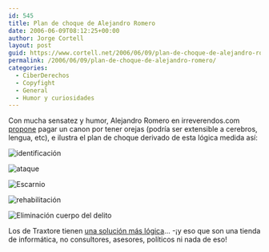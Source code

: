 ```yaml
---
id: 545
title: Plan de choque de Alejandro Romero
date: 2006-06-09T08:12:25+00:00
author: Jorge Cortell
layout: post
guid: https://www.cortell.net/2006/06/09/plan-de-choque-de-alejandro-romero/
permalink: /2006/06/09/plan-de-choque-de-alejandro-romero/
categories:
  - CiberDerechos
  - Copyfight
  - General
  - Humor y curiosidades
---
```

Con mucha sensatez y humor, Alejandro Romero en irreverendos.com <a title="entrada de Romero" target="_blank" href="https://www.irreverendos.com/?p=679">propone</a> pagar un canon por tener orejas (podrí­a ser extensible a cerebros, lengua, etc), e ilustra el plan de choque derivado de esta lógica medida así­:

![identificación](https://www.irreverendos.com/wp-content/uploads/2006/06/Lucha1.jpg "identificación")

![ataque](https://www.irreverendos.com/wp-content/uploads/2006/06/Lucha2.jpg "ataque")

![Escarnio](https://www.irreverendos.com/wp-content/uploads/2006/06/Lucha3.jpg "Escarnio")

![rehabilitación](https://www.irreverendos.com/wp-content/uploads/2006/06/Lucha4.jpg "rehabilitación")

![Eliminación cuerpo del delito](https://www.irreverendos.com/wp-content/uploads/2006/06/Lucha5.jpg "Eliminación cuerpo del delito")

Los de Traxtore tienen <a target="_blank" title="solución Traxtore" href="https://www.sgaecontratraxtore.com/01ed1b97dc0fe4101.html">una solución más lógica</a>... -¡y eso que son una tienda de informática, no consultores, asesores, polí­ticos ni nada de eso!